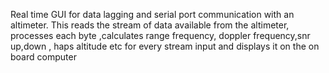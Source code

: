 Real time GUI for data lagging and serial port communication with an altimeter. This reads the stream of data available from the altimeter, processes each byte ,calculates range frequency, doppler frequency,snr up,down , haps altitude etc for every stream input and displays it on the on board computer 
